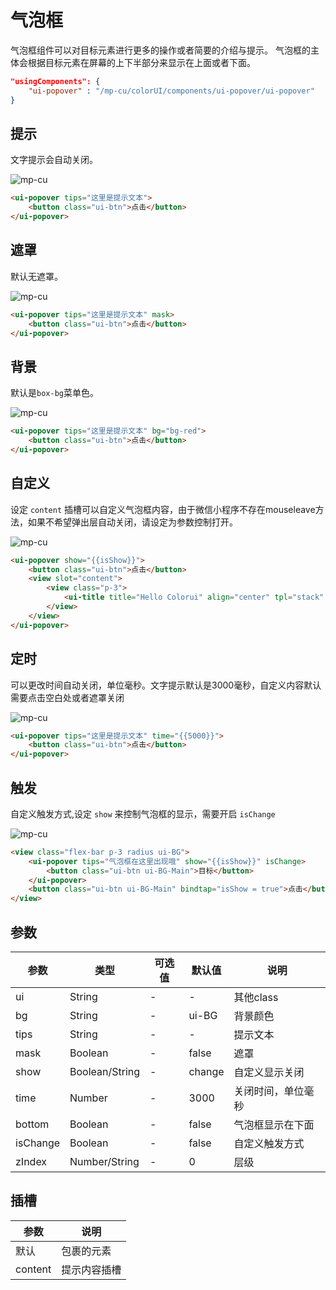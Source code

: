 # 气泡框

气泡框组件可以对目标元素进行更多的操作或者简要的介绍与提示。 气泡框的主体会根据目标元素在屏幕的上下半部分来显示在上面或者下面。

```json
"usingComponents": {
    "ui-popover" : "/mp-cu/colorUI/components/ui-popover/ui-popover"
}
```

## 提示

文字提示会自动关闭。

![mp-cu](/images/popover/popover-1.png)

```html
<ui-popover tips="这里是提示文本">
    <button class="ui-btn">点击</button>
</ui-popover>
```

## 遮罩

默认无遮罩。

![mp-cu](/images/popover/popover-2.png)

```html
<ui-popover tips="这里是提示文本" mask>
    <button class="ui-btn">点击</button>
</ui-popover>
```

## 背景

默认是`box-bg`菜单色。

![mp-cu](/images/popover/popover-3.png)

```html
<ui-popover tips="这里是提示文本" bg="bg-red">
    <button class="ui-btn">点击</button>
</ui-popover>
```

## 自定义

设定 `content` 插槽可以自定义气泡框内容，由于微信小程序不存在mouseleave方法，如果不希望弹出层自动关闭，请设定为参数控制打开。

![mp-cu](/images/popover/popover-4.png)

```html
<ui-popover show="{{isShow}}">
    <button class="ui-btn">点击</button>
    <view slot="content">
        <view class="p-3">
            <ui-title title="Hello Colorui" align="center" tpl="stack" hasLine/>
        </view>
    </view>
</ui-popover>
```

## 定时

可以更改时间自动关闭，单位毫秒。文字提示默认是3000毫秒，自定义内容默认需要点击空白处或者遮罩关闭

![mp-cu](/images/popover/popover-1.png)

```html
<ui-popover tips="这里是提示文本" time="{{5000}}">
    <button class="ui-btn">点击</button>
</ui-popover>
```

## 触发

自定义触发方式,设定 `show` 来控制气泡框的显示，需要开启 `isChange`

![mp-cu](/images/popover/popover-5.png)

```html
<view class="flex-bar p-3 radius ui-BG">
    <ui-popover tips="气泡框在这里出现哦" show="{{isShow}}" isChange>
        <button class="ui-btn ui-BG-Main">目标</button>
    </ui-popover>
    <button class="ui-btn ui-BG-Main" bindtap="isShow = true">点击</button>
</view>
```

## 参数

|  参数  |  类型  |  可选值  |  默认值  |       说明       |
|----------|----------|----------|----------|----------|
| ui | String | - | - | 其他class |
| bg | String | - | ui-BG | 背景颜色 |
| tips | String | - | - | 提示文本 |
| mask | Boolean | - | false | 遮罩 |
| show | Boolean/String | - | change | 自定义显示关闭 |
| time | Number | - | 3000 | 关闭时间，单位毫秒 |
| bottom | Boolean | - | false | 气泡框显示在下面 |
| isChange | Boolean | - | false | 自定义触发方式 |
| zIndex | Number/String | - | 0 | 层级 |


## 插槽

|  参数  |       说明       |
|----------|----------|
| 默认 | 包裹的元素 |
| content | 提示内容插槽 |

